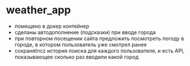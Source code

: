 # weather_app

- помещено в докер контейнер
- сделаны автодополнение (подсказки) при вводе города
- при повторном посещении сайта предложить посмотреть погоду в городе, в котором пользователь уже смотрел ранее
- сохраняtncz история поиска для каждого пользователя, и есть API, показывающее сколько раз вводили какой город

